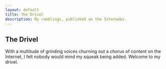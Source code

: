 ```yaml
---
layout: default
title: The Drivel 
description: My ramblings, published on the Interwebz.
---
```


The Drivel
-------------
With a multitude of grinding voices churning out a chorus of content on the Internet, I felt nobody would mind my squeak being added. Welcome to my drivel.
